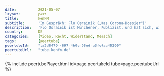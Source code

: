 ```yaml
---
date:          2021-05-07
layout:        post
title:         kenFM
subtitle:      'Im Gespräch: Flo Osrainik („Das Corona-Dossier")'
description:   'Flo Osrainik ist Münchener, Publizist, und hat sich, wie viele Menschen während der „Corona-Zeit“, von einigen Freunden trennen müssen. Wer […]'
country:       DE
categories:    [Video, Recht, Widerstand, Mensch]
tags:          [peertube]
peertubeId:    "1a2d8479-4697-4b0c-96ed-a3fe9aa45290"
peertubeUrl:   "tube.kenfm.de"
---
```

{% include peertubePlayer.html id=page.peertubeId tube=page.peertubeUrl %}
